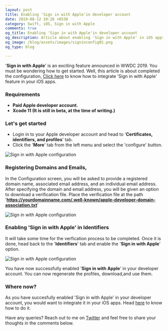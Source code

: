 ```yaml
---
layout: post
title: Enabling 'Sign in with Apple'in developer account
date: 2019-08-12 10:26 +0530
category: Swift, iOS, Sign in with Apple
comments: true
og_title: Enabling 'Sign in with Apple'in developer account
og_description: Article about enabling 'Sign in with Apple' in iOS apps
og_image: /blog/assets/images/signinconfig01.png
og_type: blog

---
```


'**Sign in with Apple**' is an exciting feature announced in WWDC 2019. You must be wondering how to get started. Well, this article is about completed the configuration, [Click here](/blog/2019/08/06/integrating-sign-in-with-apple-in-ios-apps/) to know how to integrate 'Sign in with Apple' feature in your iOS apps.

### Requirements
- **Paid Apple developer account.**
- **Xcode 11 (It is still in beta, at the time of writing.)**

### Let's get started

- Login in to your Apple developer account and head to '**Certificates, identifiers, and profiles**' tab.
- Click the '**More**' tab from the left menu and select the 'configure' button.

![Sign in with Apple configuration](/blog/assets/images/signinconfig01.png)



### Registering Domains and Emails, 
In the Configuration screen, you will be asked to provide a registered domain name, associated email address, and an individual email address. After specifying the domain and email address, you will be given an option to download a verification file.  Place the verification file at the path '**https://yourdomainname.com/.well-known/apple-developer-domain-association.txt**'

![Sign in with Apple configuration](/blog/assets/images/signinconfig02.png)


### Enabling 'Sign in with Apple' in Identifiers

It will take some time for the verfication process to be completed. Once it is done, head back to the '**Identifiers**' tab and enable the '**Sign in with Apple**' option. 

![Sign in with Apple configuration](/blog/assets/images/signinconfig03.png)


You have now successfully enabled '**Sign in with Apple**' in your developer account. You can now regenerate the profiles, download,and use them.

### Where now?

 As you have succesfully enabled 'Sign in with Apple' in your developer account, you would want to integrate it in your iOS apps. Head [here](/blog/2019/08/06/integrating-sign-in-with-apple-in-ios-apps/) to know how to do it. 

Have any queries? Reach out to me on [Twitter](https://twitter.com/rizwanasifahmed) and feel free to share your thoughts in the comments below. 

